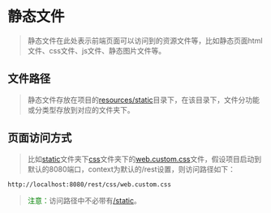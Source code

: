 # 静态文件

> 静态文件在此处表示前端页面可以访问到的资源文件等，比如静态页面html文件、css文件、js文件、静态图片文件等。

## 文件路径

> 静态文件存放在项目的[resources/static]()目录下，在该目录下，文件分功能或分类型存放到对应的文件夹下。

## 页面访问方式

> 比如[static]()文件夹下[css]()文件夹下的[web.custom.css]()文件，假设项目启动到默认的8080端口，context为默认的/rest设置，则访问路径如下：

```
http://localhost:8080/rest/css/web.custom.css
```

> <font color=green>注意：</font>访问路径中不必带有[/static]()。